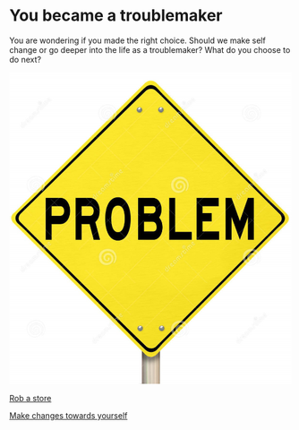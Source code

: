 # You became a troublemaker

You are wondering if you made the right choice. Should we make self change or go deeper into the life as a troublemaker? What do you choose to do next?

![Troublemaker](../images/troublemaker.jpeg)

[Rob a store](jail.md)

[Make changes towards yourself](rehab.md)


